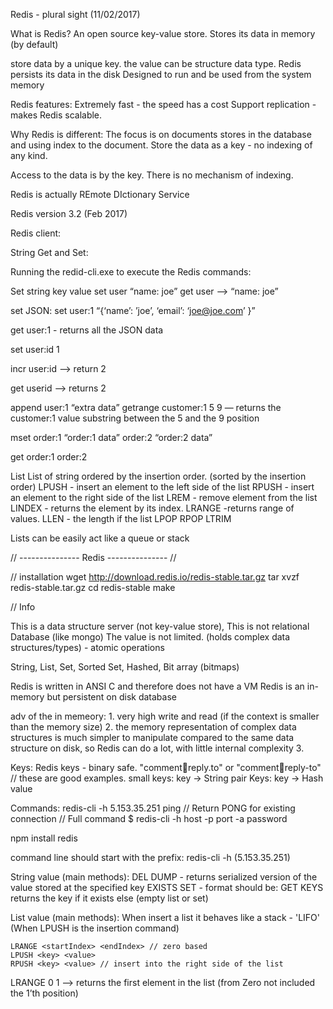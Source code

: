 Redis - plural sight (11/02/2017)

What is Redis?
An open source key-value store.
Stores its data in memory (by default)

store data by a unique key.
the value can be structure data type.
Redis persists its data in the disk
Designed to run and be used from the system memory


Redis features:
Extremely fast - the speed has a cost
Support replication - makes Redis scalable.

Why Redis is different:
The focus is on documents stores in the database and using index to the document.
Store the data as a key - no indexing of any kind.

Access to the data is by the key.
There  is no mechanism of indexing.

Redis is actually REmote DIctionary Service

Redis version 3.2 (Feb 2017)

Redis client:

String Get and Set:

Running the redid-cli.exe to execute the Redis commands:

Set string key value 
set user “name: joe”
get user —> “name: joe”

set JSON:
set user:1 “{‘name’: ’joe’, ‘email’: ‘joe@joe.com’ }”

get user:1 - returns all the JSON data 

set user:id 1

incr user:id —> return 2

get userid —> returns 2

append user:1 “extra data”
getrange customer:1 5 9 — returns the customer:1 value substring between the 5 and the 9 position


mset order:1 “order:1 data” order:2 “order:2 data”

get order:1 order:2


List
List of string ordered by the insertion order. (sorted by the insertion order)
LPUSH - insert an element to the left side of the list
RPUSH - insert an element to the right side of the list
LREM - remove element from the list
LINDEX - returns the element by its index.
LRANGE  -returns range of values.
LLEN - the length if the list
LPOP RPOP
LTRIM

Lists can be easily act like a queue or stack



// --------------- Redis --------------- //

// installation
wget http://download.redis.io/redis-stable.tar.gz
tar xvzf redis-stable.tar.gz
cd redis-stable
make

// Info

This is a data structure server (not key-value store), This is not relational Database (like mongo)
The value is not limited. (holds complex data structures/types) - atomic operations

String, List, Set, Sorted Set, Hashed, Bit array (bitmaps)

Redis is written in ANSI C and therefore does not have a VM
Redis is an in-memory but persistent on disk database

adv of the in memeory: 
    1. very high write and read (if the context is smaller than the memory size)
    2. the memory representation of complex data structures is much simpler to manipulate compared to the same data structure on disk, so Redis can do a lot, with little internal complexity
    3. 
    

Keys:
Redis keys - binary safe.
"comment:1234:reply.to" or "comment:1234:reply-to" // these are good examples.
small keys: key -> String pair
Keys: key -> Hash value

 

Commands:
             <ip-host>
redis-cli -h 5.153.35.251 ping  // Return PONG for existing connection
// Full command
$ redis-cli -h host -p port -a password


npm install redis


command line should start with the prefix:
    redis-cli -h <ip-number> (5.153.35.251)

String value (main methods):
    DEL
    DUMP - returns serialized version of the value stored at the specified key
    EXISTS
    SET - format should be: <key> <value>
    GET
    KEYS <keyname> returns the key if it exists else (empty list or set)
   
        
List value (main methods):
When insert a list it behaves like a stack - 'LIFO' (When LPUSH is the insertion command)

    LRANGE <startIndex> <endIndex> // zero based
    LPUSH <key> <value>
    RPUSH <key> <value> // insert into the right side of the list

LRANGE <key> 0 1 —> returns the first element in the list  (from Zero not included the 1’th position)








